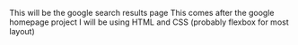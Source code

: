 This will be the google search results page
This comes after the google homepage project
I will be using HTML and CSS (probably flexbox for most layout)